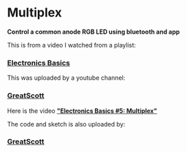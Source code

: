 # Multiplex

<DOCTYPE HTML>
<html>
  <body>
        <p><b>Control a common anode RGB LED using bluetooth and app</b>
        <p>This is from a video I watched from a playlist: </p>
        <p><h3><a href="https://youtube.com/playlist?list=PLAROrg3NQn7cyu01HpOv5BWo217XWBZu0&si=3pSeYJpr7fdf7kfV"><b><u>Electronics Basics</u>              </b></a></h3>
        This was uploaded by a youtube channel: <h3><a href="https://youtube.com/@greatscottlab?si=hlbHd8CvzHosgsCy"><b><u>GreatScott</u></b></a>
        </h3></p>

<p>Here is the video
<a href="https://youtu.be/uQMUPhyoXoE?si=zEFK7Y-cabhAeuXw"><b><u>"Electronics Basics #5: Multiplex"</u></b></a>
<p>The code and sketch is also uploaded by: <h3><a href="https://youtube.com/@greatscottlab?si=hlbHd8CvzHosgsCy"><b><u>GreatScott</u></b></a></h3></p>
  </body>  
</html>

